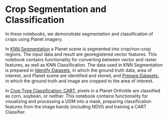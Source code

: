 # Crop Segmentation and Classification

In these notebooks, we demonstrate segmentation and classification of crops using Planet imagery. 

In [KNN Segmentation](segment-knn.ipynb) a Planet scene is segmented into crop/non-crop regions. The input data and result are georegistered vector features. This notebook contains functionality for converting between vector and raster features, as well as KNN Classification. The data used in KNN Segmentation is prepared in [Identify Datasets](datasets-identify.ipynb), in which the ground truth data, area of interest, and Planet scene are identified and stored, and [Prepare Datasets](datasets-prepare.ipynb), in which the ground truth and image are cropped to the area of interest.

In [Crop Type Classification: CART](classify-cart.ipynb), pixels in a Planet Orthotile are classified as corn, soybean, or neither. This notebook contains functionality for visualizing and processing a UDM into a mask, preparing classification features from the image bands (including NDVI) and training a CART Classifier.
